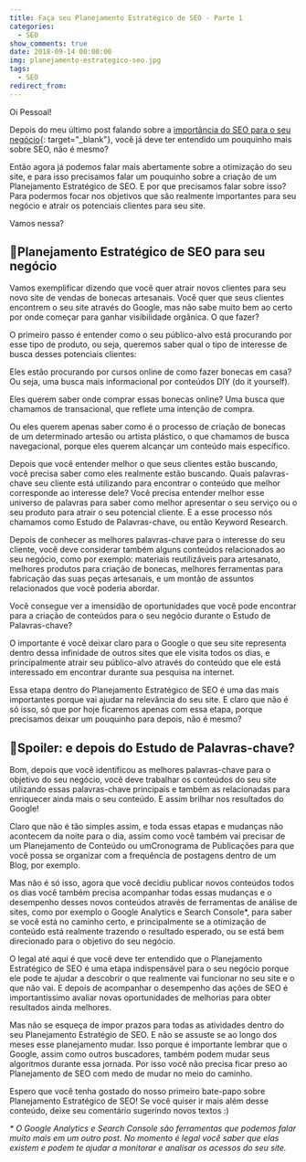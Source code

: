 ```yaml
---
title: Faça seu Planejamento Estratégico de SEO - Parte 1
categories:
  - SEO
show_comments: true
date: 2018-09-14 00:00:00
img: planejamento-estrategico-seo.jpg
tags:
  - SEO
redirect_from:
---
```


Oi Pessoal!

Depois do meu último post falando sobre a [importância do SEO para o seu negócio](https://seoanalytics.com.br/2017/10/09/seo-serve-para-o-seu-negocio/){: target="_blank"}, você já deve ter entendido um pouquinho mais sobre SEO, não é mesmo?

Então agora já podemos falar mais abertamente sobre a otimização do seu site, e para isso precisamos falar um pouquinho sobre a criação de um Planejamento Estratégico de SEO. E por que precisamos falar sobre isso? Para podermos focar nos objetivos que são realmente importantes para seu negócio e atrair os potenciais clientes para seu site.

Vamos nessa?

## 📑Planejamento Estratégico de SEO para seu negócio

Vamos exemplificar dizendo que você quer atrair novos clientes para seu novo site de vendas de bonecas artesanais. Você quer que seus clientes encontrem o seu site através do Google, mas não sabe muito bem ao certo por onde começar para ganhar visibilidade orgânica. O que fazer?

O primeiro passo é entender como o seu público-alvo está procurando por esse tipo de produto, ou seja, queremos saber qual o tipo de interesse de busca desses potenciais clientes:

Eles estão procurando por cursos online de como fazer bonecas em casa? Ou seja, uma busca mais informacional por conteúdos DIY (do it yourself).

Eles querem saber onde comprar essas bonecas online? Uma busca que chamamos de transacional, que reflete uma intenção de compra.

Ou eles querem apenas saber como é o processo de criação de bonecas de um determinado artesão ou artista plástico, o que chamamos de busca navegacional, porque eles querem alcançar um conteúdo mais específico.

Depois que você entender melhor o que seus clientes estão buscando, você precisa saber como eles realmente estão buscando. Quais palavras-chave seu cliente está utilizando para encontrar o conteúdo que melhor corresponde ao interesse dele? Você precisa entender melhor esse universo de palavras para saber como melhor apresentar o seu serviço ou o seu produto para atrair o seu potencial cliente. E a esse processo nós chamamos como Estudo de Palavras-chave, ou então Keyword Research.

Depois de conhecer as melhores palavras-chave para o interesse do seu cliente, você deve considerar também alguns conteúdos relacionados ao seu negócio, como por exemplo: materiais reutilizáveis para artesanato, melhores produtos para criação de bonecas, melhores ferramentas para fabricação das suas peças artesanais, e um montão de assuntos relacionados que você poderia abordar.

Você consegue ver a imensidão de oportunidades que você pode encontrar para a criação de conteúdos para o seu negócio durante o Estudo de Palavras-chave?

O importante é você deixar claro para o Google o que seu site representa dentro dessa infinidade de outros sites que ele visita todos os dias, e principalmente atrair seu público-alvo através do conteúdo que ele está interessado em encontrar durante sua pesquisa na internet.

Essa etapa dentro do Planejamento Estratégico de SEO é uma das mais importantes porque vai ajudar na relevância do seu site. E claro que não é só isso, só que por hoje ficaremos apenas com essa etapa, porque precisamos deixar um pouquinho para depois, não é mesmo?

## 🚨Spoiler: e depois do Estudo de Palavras-chave?

Bom, depois que você identificou as melhores palavras-chave para o objetivo do seu negócio, você deve trabalhar os conteúdos do seu site utilizando essas palavras-chave principais e também as relacionadas para enriquecer ainda mais o seu conteúdo. E assim brilhar nos resultados do Google!

Claro que não é tão simples assim, e toda essas etapas e mudanças não acontecem da noite para o dia, assim como você também vai precisar de um Planejamento de Conteúdo ou umCronograma de Publicações para que você possa se organizar com a frequência de postagens dentro de um Blog, por exemplo.

Mas não é só isso, agora que você decidiu publicar novos conteúdos todos os dias você também precisa acompanhar todas essas mudanças e o desempenho desses novos conteúdos através de ferramentas de análise de sites, como por exemplo o Google Analytics e Search Console\*, para saber se você está no caminho certo, e principalmente se a otimização de conteúdo está realmente trazendo o resultado esperado, ou se está bem direcionado para o objetivo do seu negócio.

O legal até aqui é que você deve ter entendido que o Planejamento Estratégico de SEO é uma etapa indispensável para o seu negócio porque ele pode te ajudar a descobrir o que realmente vai funcionar no seu site e o que não vai. E depois de acompanhar o desempenho das ações de SEO é importantíssimo avaliar novas oportunidades de melhorias para obter resultados ainda melhores.

Mas não se esqueça de impor prazos para todas as atividades dentro do seu Planejamento Estratégio de SEO. E não se assuste se ao longo dos meses esse planejamento mudar. Isso porque é importante lembrar que o Google, assim como outros buscadores, também podem mudar seus algoritmos durante essa jornada. Por isso você não precisa ficar preso ao Planejamento de SEO com medo de mudar no meio do caminho.

Espero que você tenha gostado do nosso primeiro bate-papo sobre Planejamento Estratégico de SEO! Se você quiser ir mais além desse conteúdo, deixe seu comentário sugerindo novos textos :)

*\* O Google Analytics e Search Console são ferramentas que podemos falar muito mais em um outro post. No momento é legal você saber que elas existem e podem te ajudar a monitorar e analisar os acessos do seu site.*